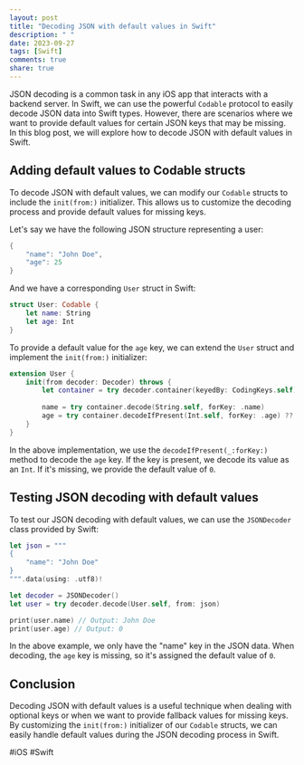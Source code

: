 ```yaml
---
layout: post
title: "Decoding JSON with default values in Swift"
description: " "
date: 2023-09-27
tags: [Swift]
comments: true
share: true
---
```


JSON decoding is a common task in any iOS app that interacts with a backend server. In Swift, we can use the powerful `Codable` protocol to easily decode JSON data into Swift types. However, there are scenarios where we want to provide default values for certain JSON keys that may be missing. In this blog post, we will explore how to decode JSON with default values in Swift.

## Adding default values to Codable structs

To decode JSON with default values, we can modify our `Codable` structs to include the `init(from:)` initializer. This allows us to customize the decoding process and provide default values for missing keys.

Let's say we have the following JSON structure representing a user:

```swift
{
    "name": "John Doe",
    "age": 25
}
```

And we have a corresponding `User` struct in Swift:

```swift
struct User: Codable {
    let name: String
    let age: Int
}
```

To provide a default value for the `age` key, we can extend the `User` struct and implement the `init(from:)` initializer:

```swift
extension User {
    init(from decoder: Decoder) throws {
        let container = try decoder.container(keyedBy: CodingKeys.self)
        
        name = try container.decode(String.self, forKey: .name)
        age = try container.decodeIfPresent(Int.self, forKey: .age) ?? 0
    }
}
```

In the above implementation, we use the `decodeIfPresent(_:forKey:)` method to decode the `age` key. If the key is present, we decode its value as an `Int`. If it's missing, we provide the default value of `0`.

## Testing JSON decoding with default values

To test our JSON decoding with default values, we can use the `JSONDecoder` class provided by Swift:

```swift
let json = """
{
    "name": "John Doe"
}
""".data(using: .utf8)!

let decoder = JSONDecoder()
let user = try decoder.decode(User.self, from: json)

print(user.name) // Output: John Doe
print(user.age) // Output: 0
```

In the above example, we only have the "name" key in the JSON data. When decoding, the `age` key is missing, so it's assigned the default value of `0`.

## Conclusion

Decoding JSON with default values is a useful technique when dealing with optional keys or when we want to provide fallback values for missing keys. By customizing the `init(from:)` initializer of our `Codable` structs, we can easily handle default values during the JSON decoding process in Swift.

#iOS #Swift
